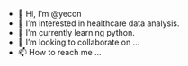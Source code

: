 - 👋 Hi, I’m @yecon
- 👀 I’m interested in healthcare data analysis.
- 🌱 I’m currently learning python.
- 💞️ I’m looking to collaborate on ...
- 📫 How to reach me ...

<!---
yecon/yecon is a ✨ special ✨ repository because its `README.md` (this file) appears on your GitHub profile.
You can click the Preview link to take a look at your changes.
--->
